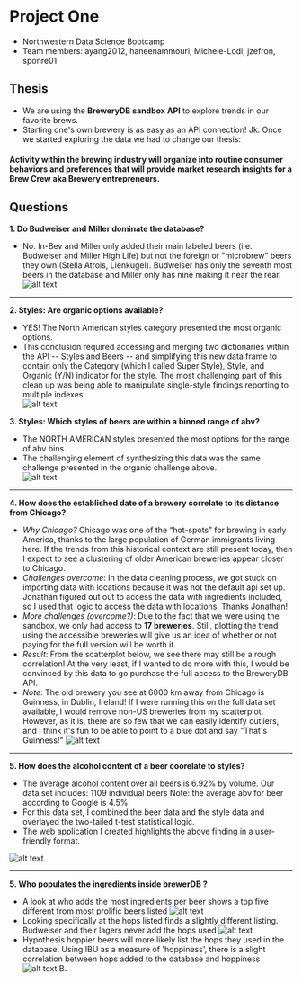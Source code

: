 # Project One
- Northwestern Data Science Bootcamp
- Team members: ayang2012, haneenammouri, Michele-Lodl, jzefron, sponre01

## Thesis
- We are using the __BreweryDB sandbox API__ to explore trends in our favorite brews.
- Starting one's own brewery is as easy as an API connection! Jk. Once we started exploring the data we had to change our thesis: 
#### Activity within the brewing industry will organize into routine consumer behaviors and preferences that will provide market research insights for a Brew Crew aka Brewery entrepreneurs. 

## Questions
__1. Do Budweiser and Miller dominate the database?__
- No. In-Bev and Miller only added their main labeled beers (i.e. Budweiser and Miller High Life) but not the foreign or "microbrew" beers they own (Stella Atrois, Lienkugel). Budweiser has only the seventh most beers in the database and Miller only has nine making it near the rear.
![alt text](https://github.com/sponre01/project-one/blob/jzeFix/Images/prolific.png)

***     
__2. Styles: Are organic options available?__ 
- YES! The North American styles category presented the most organic options. 
- This conclusion required accessing and merging two dictionaries within the API -- Styles and Beers -- and simplifying this new data frame to contain only the Category (which I called Super Style), Style, and Organic (Y/N) indicator for the style. The most challenging part of this clean up was being able to manipulate single-style findings reporting to multiple indexes.  
![alt text](https://github.com/sponre01/project-one/blob/master/data/organic_only_bar.png)


__3. Styles: Which styles of beers are within a binned range of abv?__  
- The NORTH AMERICAN styles presented the most options for the range of abv bins. 
- The challenging element of synthesizing this data was the same challenge presented in the organic challenge above.  
![alt text](https://github.com/sponre01/project-one/blob/master/data/which_play_bar.png)

***
__4. How does the established date of a brewery correlate to its distance from Chicago?__
- _Why Chicago?_ Chicago was one of the “hot-spots” for brewing in early America, thanks to the large population of German immigrants living here. If the trends from this historical context are still present today, then I expect to see a clustering of older American breweries appear closer to Chicago. 
- _Challenges overcome_: In the data cleaning process, we got stuck on importing data with locations because it was not the default api set up. Jonathan figured out out to access the data with ingredients included, so I used that logic to access the data with locations. Thanks Jonathan! 
- _More challenges (overcome?)_: Due to the fact that we were using the sandbox, we only had access to __17 breweries__. Still, plotting the trend using the accessible breweries will give us an idea of whether or not paying for the full version will be worth it. 
- _Result_: From the scatterplot below, we see there may still be a rough correlation! At the very least, if I wanted to do more with this, I would be convinced by this data to go purchase the full access to the BreweryDB API.
- _Note_: The old brewery you see at 6000 km away from Chicago is Guinness, in Dublin, Ireland! If I were running this on the full data set available, I would remove non-US breweries from my scatterplot. However, as it is, there are so few that we can easily identify outliers, and I think it's fun to be able to point to a blue dot and say "That's Guinness!"
           ![alt text](https://github.com/sponre01/project-one/blob/master/Images/Distance%20from%20Chicago%20vs.%20Established%20Year.png "Distance from Chicago vs. Established Year")
***
__5. How does the alcohol content of a beer coorelate to styles?__
- The average alcohol content over all beers is 6.92% by volume. Our data set includes: 1109 individual beers Note: the average abv for beer according to Google is 4.5%. 
- For this data set, I combined the beer data and the style data and overlayed the two-tailed t-test statistical logic. 
- The [web application](http://beer-styles.us-east-2.elasticbeanstalk.com/) I created highlights the above finding in a user-friendly format. 

![alt text](https://github.com/sponre01/project-one/blob/master/Images/Alcohol%20by%20Volume%20Distribution%20for%20All%20Beers.png "ABV distribution for all beers")
***
__5. Who populates the ingredients inside brewerDB ?__ 
- A look at who adds the most ingredients per beer shows a top five different from most prolific beers listed
![alt text](https://github.com/sponre01/project-one/blob/jzeFix/Images/ing.png)
- Looking specifically at the hops listed finds a slightly different listing. Budweiser and their lagers never add the hops used
![alt text](https://github.com/sponre01/project-one/blob/jzeFix/Images/hops.png)
- Hypothesis hoppier beers will more likely list the hops they used in the database. Using IBU as a measure of 'hoppiness', there is a slight correlation between hops added to the database and hoppiness
![alt text](https://github.com/sponre01/project-one/blob/jzeFix/Images/ibu_regress.png)
   B. 
